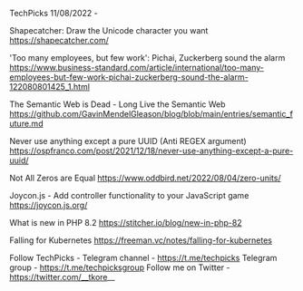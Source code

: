 TechPicks 11/08/2022 -

Shapecatcher: Draw the Unicode character you want
https://shapecatcher.com/

'Too many employees, but few work': Pichai, Zuckerberg sound the alarm
https://www.business-standard.com/article/international/too-many-employees-but-few-work-pichai-zuckerberg-sound-the-alarm-122080801425_1.html

The Semantic Web is Dead - Long Live the Semantic Web
https://github.com/GavinMendelGleason/blog/blob/main/entries/semantic_future.md

Never use anything except a pure UUID (Anti REGEX argument)
https://ospfranco.com/post/2021/12/18/never-use-anything-except-a-pure-uuid/

Not All Zeros are Equal
https://www.oddbird.net/2022/08/04/zero-units/

Joycon.js - Add controller functionality to your JavaScript game
https://joycon.js.org/

What is new in PHP 8.2
https://stitcher.io/blog/new-in-php-82

Falling for Kubernetes
https://freeman.vc/notes/falling-for-kubernetes

Follow TechPicks -
Telegram channel - https://t.me/techpicks
Telegram group - https://t.me/techpicksgroup
Follow me on Twitter - https://twitter.com/__tkore__